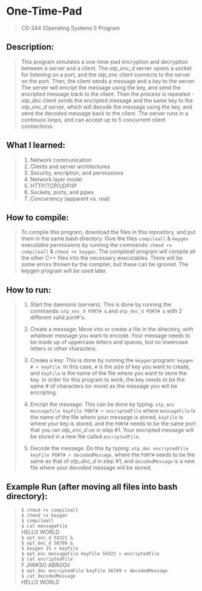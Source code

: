 # One-Time-Pad  
> CS-344 (Operating Systems I) Program

## Description: 
> This program simulates a one-time-pad encryption and decryption between a server and a client. The *otp_enc_d* server opens a socket for listening on a port, and the *otp_enc* client connects to the server on the port. Then, the client sends a message and a key to the server. The server will encript the message using the key, and send the encripted message back to the client. Then the process is repeated - *otp_dec* client sends the encripted message and the same key to the *otp_enc_d* server, which will decode the message using the key, and send the decoded message back to the client. The server runs in a continuos loops, and can accept up to 5 concurrent client connections.  

## What I learned:
> 1. Network communication  
> 2. Clients and server architectures  
> 3. Security, encription, and permissions  
> 4. Network layer model  
> 5. HTTP/TCP/UDP/IP  
> 6. Sockets, ports, and pipes  
> 7. Concurrency (apparent vs. real)

## How to compile:   
> To compile this program, download the files in this repository, and put them in the same bash directory. Give the files `compileall` & `keygen` executable permissions by running the commands: `chmod +x compileall` & `chmod +x keygen`. The compileall program will compile all the other C++ files into the necessary executables. There will be some errors thrown by the compiler, but these can be ignored. The keygen program will be used later.  

## How to run:  
> 1. Start the daemons (servers). This is done by running the commands: `otp_enc_d PORT# &` and `otp_dec_d PORT# &` with 2 different valid port#'s.  
>
> 2. Create a message: Move into or create a file in the directory, with whatever message you want to encode. Your message needs to be made up of uppercase letters and spaces, but no lowercase letters or other characters.  
>
> 3. Creake a key: This is done by running the `keygen` program: `keygen # > keyFile`. In this case, `#` is the size of key you want to create, and `keyFile` is the name of the file where you want to store the key. In order for this program to work, the key needs to be the same # of characters (or more) as the message you will be encripting.  
>
> 4. Encript the message: This can be done by typing: `otp_enc messageFile keyFile PORT# > encriptedFile` where `messageFile` is the name of the file where your message is stored, `keyFile` is where your key is stored, and the `PORT#` needs to be the same port that you ran *otp_enc_d* on in step #1. Your encripted message will be stored in a new file called `encriptedFile`.  
>
> 5. Decode the message: Do this by typing: `otp_dec encriptedFile keyFile PORT# > decodedMessage`, where the `PORT#` needs to be the same as that of *otp_dec_d* in step #1, and `decodedMessage` is a new file where your decoded message will be stored.  

## Example Run (after moving all files into bash directory):  
> `$ chmod +x compileall`  
> `$ chmod +x keygen`  
> `$ compileall`  
> `$ cat messageFile`  
> HELLO WORLD  
> `$ opt_enc_d 54321 &`  
> `$ opt_dec_d 56789 &`  
> `$ keygen 15 > keyFile`  
> `$ opt_enc messageFile keyFile 54321 > encriptedFile`  
> `$ cat encriptedFile`  
> F JIWKSO ABROQV  
> `$ opt_dec encriptedFile keyFile 56789 > decodedMessage`  
> `$ cat decodedMessage`  
> HELLO WORLD  
